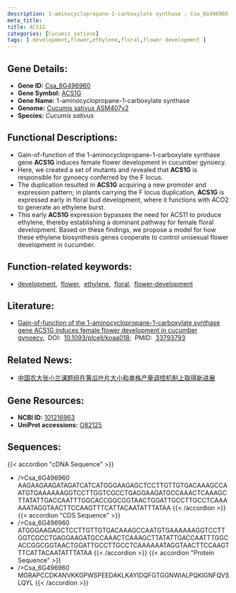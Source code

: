 ```yaml
---
description: 1-aminocyclopropane-1-carboxylate synthase ; Csa_6G496960 ; Cucumis sativus
meta_title:
title: ACS1G
categories: [Cucumis sativus]
tags: [ development,flower,ethylene,floral,flower development ]
---
```


## Gene Details:
- **Gene ID:**	[Csa_6G496960](https://ensembl.gramene.org/id/Csa_6G496960)
- **Gene Symbol:** <u>ACS1G</u>
- **Gene Name:** 1-aminocyclopropane-1-carboxylate synthase
- **Genome:** [Cucumis sativus ASM407v2](https://ensembl.gramene.org/Cucumis_sativus/Info/Index)
- **Species:** *Cucumis sativus*

## Functional Descriptions:
   - Gain-of-function of the 1-aminocyclopropane-1-carboxylate synthase gene **ACS1G** induces female flower development in cucumber gynoecy.
   - Here, we created a set of mutants and revealed that **ACS1G** is responsible for gynoecy conferred by the F locus.
   - The duplication resulted in **ACS1G** acquiring a new promoter and expression pattern; in plants carrying the F locus duplication, **ACS1G** is expressed early in floral bud development, where it functions with ACO2 to generate an ethylene burst.
   - This early **ACS1G** expression bypasses the need for ACS11 to produce ethylene, thereby establishing a dominant pathway for female floral development. Based on these findings, we propose a model for how these ethylene biosynthesis genes cooperate to control unisexual flower development in cucumber.

## Function-related keywords:
   - [development](/tags/development/),&nbsp;&nbsp;[flower](/tags/flower/),&nbsp;&nbsp;[ethylene](/tags/ethylene/),&nbsp;&nbsp;[floral](/tags/floral/),&nbsp;&nbsp;[flower-development](/tags/flower-development/)

## Literature:
   - [Gain-of-function of the 1-aminocyclopropane-1-carboxylate synthase gene ACS1G induces female flower development in cucumber gynoecy.](https://www.doi.org/10.1093/plcell/koaa018)&nbsp;&nbsp;DOI:&nbsp;&nbsp;[10.1093/plcell/koaa018](https://www.doi.org/10.1093/plcell/koaa018);&nbsp;&nbsp;PMID:&nbsp;&nbsp;[33793793](https://pubmed.ncbi.nlm.nih.gov/33793793/)

## Related News:
   - [中国农大张小兰课题组在黄瓜叶片大小和单株产量调控机制上取得新进展](https://mp.weixin.qq.com/s?__biz=MzIyOTY2NDYyNQ==&mid=2247596814&idx=5&sn=165c9a24278a756f02dda85d7de71afd&chksm=e929d6f145f88fafd1d5d8ffc7a300944e94511640ae6b0e196ecc4f5739def079b785889b4f&scene=27#wechat_redirect)

## Gene Resources:
- **NCBI ID:**  [101216963](https://www.ncbi.nlm.nih.gov/search/all/?term=101216963)
- **UniProt accessions:**  [O82125](https://www.uniprot.org/uniprotkb/O82125/entry)

## Sequences:
{{< accordion "cDNA Sequence" >}}
- />Csa_6G496960<br>
AAGAAGAAGATAGATCATCATGGGAAGAGCTCCTTGTTGTGACAAAGCCAATGTGAAAAAAGGTCCTTGGTCGCCTGAGGAAGATGCCAAACTCAAAGCTTATATTGACCAATTTGGCACCGGCGGTAACTGGATTGCCTTGCCTCAAAAAATAGGTAACTTCCAAGTTTCATTACAATATTTATAA
{{< /accordion >}}
{{< accordion "CDS Sequence" >}}
- />Csa_6G496960<br>
ATGGGAAGAGCTCCTTGTTGTGACAAAGCCAATGTGAAAAAAGGTCCTTGGTCGCCTGAGGAAGATGCCAAACTCAAAGCTTATATTGACCAATTTGGCACCGGCGGTAACTGGATTGCCTTGCCTCAAAAAATAGGTAACTTCCAAGTTTCATTACAATATTTATAA
{{< /accordion >}}
{{< accordion "Protein Sequence" >}}
- />Csa_6G496960<br>
MGRAPCCDKANVKKGPWSPEEDAKLKAYIDQFGTGGNWIALPQKIGNFQVSLQYL
{{< /accordion >}}
